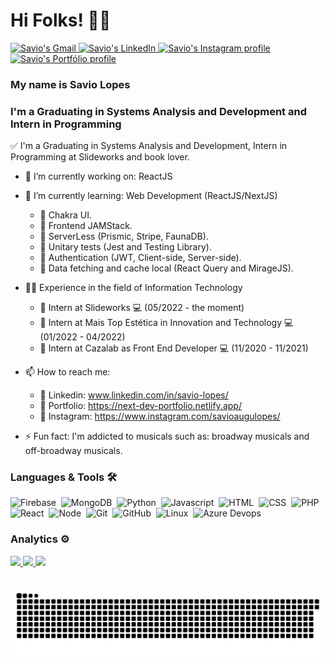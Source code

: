 # Hi Folks! 🏳️‍🌈

<p>
  <a href="mailto:savio.dev.lopes@gmail.com">
    <img src="https://img.shields.io/badge/-Gmail-c14438?style=flat-square&logo=Gmail&logoColor=3f72af&color=112d4e&link=savio.dev.lopes@gmail.com" alt="Savio's Gmail" />
  </a>
  
  <a href="https://www.linkedin.com/in/savio-lopes">
    <img src="https://img.shields.io/badge/-Linkedin-6633cc?style=flat-square&logo=Linkedin&logoColor=3f72af&color=112d4e&link=https://www.linkedin.com/in/savio-lopes/" alt="Savio's LinkedIn" />
  </a>
  
  <a href="https://www.instagram.com/savioaugulopes">
    <img src="https://img.shields.io/badge/-Instagram-6633cc?style=flat-square&logo=instagram&color=112d4e&logoColor=3f72af&link=https://www.instagram.com/savioaugulopes" alt="Savio's Instagram profile" />
  </a>
  
  <a href="https://next-dev-portfolio.netlify.app/">
    <img src="https://img.shields.io/badge/-Portfólio-6633cc?style=flat-square&logo=netlify&logoColor=3f72af&color=112d4e&link=https://next-dev-portfolio.netlify.app/" alt="Savio's Portfólio profile" />
  </a>
</p>


### My name is Savio Lopes

### I'm a Graduating in Systems Analysis and Development and Intern in Programming

✅ I'm a Graduating in Systems Analysis and Development, Intern in Programming at Slideworks and book lover.

- 🔭 I’m currently working on: ReactJS
- 🌱 I’m currently learning: Web Development (ReactJS/NextJS)
  - 🎯 Chakra UI.
  - 🎯 Frontend JAMStack.
  - 🎯 ServerLess (Prismic, Stripe, FaunaDB).
  - 🎯 Unitary tests (Jest and Testing Library).
  - 🎯 Authentication (JWT, Client-side, Server-side).
  - 🎯 Data fetching and cache local (React Query and MirageJS).

- 👨‍💻 Experience in the field of Information Technology
  - 🎯 Intern at Slideworks :computer: (05/2022 - the moment)
  - 🎯 Intern at Mais Top Estética in Innovation and Technology :computer: (01/2022 - 04/2022)
  - 🎯 Intern at Cazalab as Front End Developer :computer: (11/2020 - 11/2021)

- 📫 How to reach me: 
  - 🎯 Linkedin: www.linkedin.com/in/savio-lopes/
  - 🎯 Portfolio: https://next-dev-portfolio.netlify.app/
  - 🎯 Instagram: https://www.instagram.com/savioaugulopes/
- ⚡ Fun fact: I'm addicted to musicals such as: broadway musicals and off-broadway musicals.


### Languages & Tools 🛠  

![Firebase](https://img.shields.io/badge/-Firebase-05122A?style=for-the-badge&logo=firebase)&nbsp;
![MongoDB](https://img.shields.io/badge/-MongoDB-05122A?style=for-the-badge&logo=mongodb)&nbsp;
![Python](https://img.shields.io/badge/-Python-05122A?style=for-the-badge&logo=python)&nbsp;
![Javascript](https://img.shields.io/badge/-Javascript-05122A?style=for-the-badge&logo=javascript)&nbsp;
![HTML](https://img.shields.io/badge/-Html-05122A?style=for-the-badge&logo=html5)&nbsp;
![CSS](https://img.shields.io/badge/-Css-05122A?style=for-the-badge&logo=css3&logoColor=blue)&nbsp;
![PHP](https://img.shields.io/badge/-Php-05122A?style=for-the-badge&logo=php&logoColor=blue)&nbsp;
![React](https://img.shields.io/badge/-React-05122A?style=for-the-badge&logo=react)&nbsp;
![Node](https://img.shields.io/badge/-Node-05122A?style=for-the-badge&logo=node.js)&nbsp;
![Git](https://img.shields.io/badge/-Git-05122A?style=for-the-badge&logo=git)&nbsp;
![GitHub](https://img.shields.io/badge/-GitHub-05122A?style=for-the-badge&logo=github)&nbsp;
![Linux](https://img.shields.io/badge/-Linux-05122A?style=for-the-badge&logo=linux&logoColor=white)&nbsp;
![Azure Devops](https://img.shields.io/badge/-AzureDevops-05122A?style=for-the-badge&logo=azuredevops&logoColor=blue)&nbsp;

### Analytics ⚙️

 <div style="margin-left:auto; margin-right:auto">
  <a href="https://github.com/savio-2-lopes">
  <img height="180em" src="https://github-readme-stats.vercel.app/api?username=savio-2-lopes&show_icons=true&theme=tokyonight&include_all_commits=true&count_private=true"/>
  <img height="180em" src="https://github-readme-stats.vercel.app/api/top-langs/?username=savio-2-lopes&layout=compact&langs_count=7&theme=tokyonight"/>
  <img  src="https://github-readme-streak-stats.herokuapp.com/?user=savio-2-lopes&theme=tokyonight" height="180em" />
</div>

<br>
  
![Snake animation](https://github.com/savio-2-lopes/savio-2-lopes/blob/output/github-user-contribution.svg)

